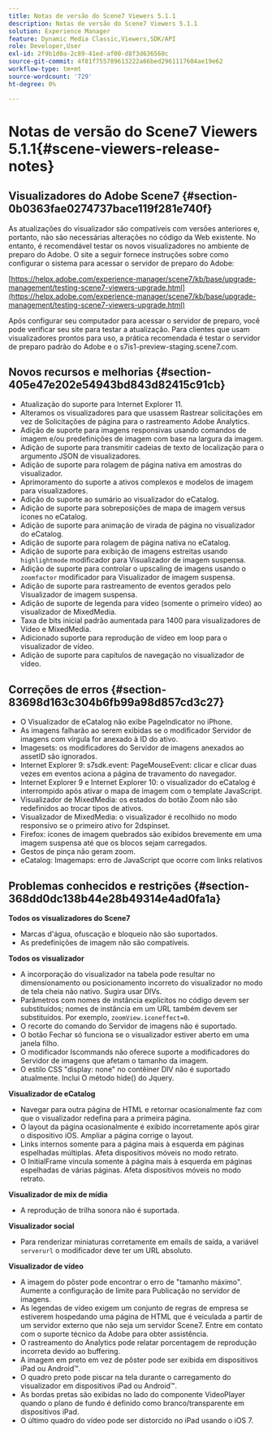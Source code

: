 ```yaml
---
title: Notas de versão do Scene7 Viewers 5.1.1
description: Notas de versão do Scene7 Viewers 5.1.1
solution: Experience Manager
feature: Dynamic Media Classic,Viewers,SDK/API
role: Developer,User
exl-id: 2f9b1d0a-2c89-41ed-af00-d8f3d636560c
source-git-commit: 4f81f755789613222a66bed2961117604ae19e62
workflow-type: tm+mt
source-wordcount: '729'
ht-degree: 0%

---
```


# Notas de versão do Scene7 Viewers 5.1.1{#scene-viewers-release-notes}

## Visualizadores do Adobe Scene7 {#section-0b0363fae0274737bace119f281e740f}

As atualizações do visualizador são compatíveis com versões anteriores e, portanto, não são necessárias alterações no código da Web existente. No entanto, é recomendável testar os novos visualizadores no ambiente de preparo do Adobe. O site a seguir fornece instruções sobre como configurar o sistema para acessar o servidor de preparo do Adobe:

[https://helpx.adobe.com/experience-manager/scene7/kb/base/upgrade-management/testing-scene7-viewers-upgrade.html](https://helpx.adobe.com/experience-manager/scene7/kb/base/upgrade-management/testing-scene7-viewers-upgrade.html)

Após configurar seu computador para acessar o servidor de preparo, você pode verificar seu site para testar a atualização. Para clientes que usam visualizadores prontos para uso, a prática recomendada é testar o servidor de preparo padrão do Adobe e o s7is1-preview-staging.scene7.com.

## Novos recursos e melhorias {#section-405e47e202e54943bd843d82415c91cb}

* Atualização do suporte para Internet Explorer 11.
* Alteramos os visualizadores para que usassem Rastrear solicitações em vez de Solicitações de página para o rastreamento Adobe Analytics.
* Adição de suporte para imagens responsivas usando comandos de imagem e/ou predefinições de imagem com base na largura da imagem.
* Adição de suporte para transmitir cadeias de texto de localização para o argumento JSON de visualizadores.
* Adição de suporte para rolagem de página nativa em amostras do visualizador.
* Aprimoramento do suporte a ativos complexos e modelos de imagem para visualizadores.
* Adição do suporte ao sumário ao visualizador do eCatalog.
* Adição de suporte para sobreposições de mapa de imagem versus ícones no eCatalog.
* Adição de suporte para animação de virada de página no visualizador do eCatalog.
* Adição de suporte para rolagem de página nativa no eCatalog.
* Adição de suporte para exibição de imagens estreitas usando `highlightmode` modificador para Visualizador de imagem suspensa.
* Adição de suporte para controlar o upscaling de imagens usando o `zoomfactor` modificador para Visualizador de imagem suspensa.
* Adição de suporte para rastreamento de eventos gerados pelo Visualizador de imagem suspensa.
* Adição de suporte de legenda para vídeo (somente o primeiro vídeo) ao visualizador de MixedMedia.
* Taxa de bits inicial padrão aumentada para 1400 para visualizadores de Vídeo e MixedMedia.
* Adicionado suporte para reprodução de vídeo em loop para o visualizador de vídeo.
* Adição de suporte para capítulos de navegação no visualizador de vídeo.

## Correções de erros {#section-83698d163c304b6fb99a98d857cd3c27}

* O Visualizador de eCatalog não exibe PageIndicator no iPhone.
* As imagens falharão ao serem exibidas se o modificador Servidor de imagens com vírgula for anexado à ID do ativo.
* Imagesets: os modificadores do Servidor de imagens anexados ao assetID são ignorados.
* Internet Explorer 9: s7sdk.event: PageMouseEvent: clicar e clicar duas vezes em eventos aciona a página de travamento do navegador.
* Internet Explorer 9 e Internet Explorer 10: o visualizador do eCatalog é interrompido após ativar o mapa de imagem com o template JavaScript.
* Visualizador de MixedMedia: os estados do botão Zoom não são redefinidos ao trocar tipos de ativos.
* Visualizador de MixedMedia: o visualizador é recolhido no modo responsivo se o primeiro ativo for 2dspinset.
* Firefox: ícones de imagem quebrados são exibidos brevemente em uma imagem suspensa até que os blocos sejam carregados.
* Gestos de pinça não geram zoom.
* eCatalog: Imagemaps: erro de JavaScript que ocorre com links relativos

## Problemas conhecidos e restrições {#section-368dd0dc138b44e28b49314e4ad0fa1a}

**Todos os visualizadores do Scene7**

* Marcas d&#39;água, ofuscação e bloqueio não são suportados.
* As predefinições de imagem não são compatíveis.

**Todos os visualizador**

* A incorporação do visualizador na tabela pode resultar no dimensionamento ou posicionamento incorreto do visualizador no modo de tela cheia não nativo. Sugira usar DIVs.
* Parâmetros com nomes de instância explícitos no código devem ser substituídos; nomes de instância em um URL também devem ser substituídos. Por exemplo, `zoomView.iconeffect=0`.
* O recorte do comando do Servidor de imagens não é suportado.
* O botão Fechar só funciona se o visualizador estiver aberto em uma janela filho.
* O modificador Iscommands não oferece suporte a modificadores do Servidor de imagens que afetam o tamanho da imagem.
* O estilo CSS &quot;display: none&quot; no contêiner DIV não é suportado atualmente. Inclui O método hide() do Jquery.

**Visualizador de eCatalog**

* Navegar para outra página de HTML e retornar ocasionalmente faz com que o visualizador redefina para a primeira página.
* O layout da página ocasionalmente é exibido incorretamente após girar o dispositivo iOS. Ampliar a página corrige o layout.
* Links internos somente para a página mais à esquerda em páginas espelhadas múltiplas. Afeta dispositivos móveis no modo retrato.
* O InitialFrame vincula somente à página mais à esquerda em páginas espelhadas de várias páginas. Afeta dispositivos móveis no modo retrato.

**Visualizador de mix de mídia**

* A reprodução de trilha sonora não é suportada.

**Visualizador social**

* Para renderizar miniaturas corretamente em emails de saída, a variável `serverurl` o modificador deve ter um URL absoluto.

**Visualizador de vídeo**

* A imagem do pôster pode encontrar o erro de &quot;tamanho máximo&quot;. Aumente a configuração de limite para Publicação no servidor de imagens.
* As legendas de vídeo exigem um conjunto de regras de empresa se estiverem hospedando uma página de HTML que é veiculada a partir de um servidor externo que não seja um servidor Scene7. Entre em contato com o suporte técnico da Adobe para obter assistência.
* O rastreamento do Analytics pode relatar porcentagem de reprodução incorreta devido ao buffering.
* A imagem em preto em vez de pôster pode ser exibida em dispositivos iPad ou Android™.
* O quadro preto pode piscar na tela durante o carregamento do visualizador em dispositivos iPad ou Android™.
* As bordas pretas são exibidas no lado do componente VideoPlayer quando o plano de fundo é definido como branco/transparente em dispositivos iPad.
* O último quadro do vídeo pode ser distorcido no iPad usando o iOS 7.
